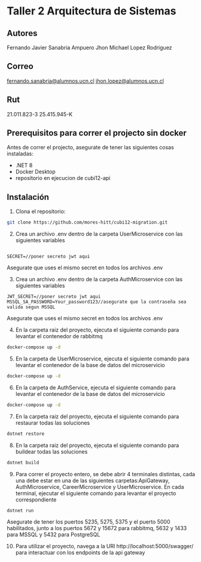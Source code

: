 # Taller 2 Arquitectura de Sistemas

## Autores

Fernando Javier Sanabria Ampuero
Jhon Michael Lopez Rodriguez

## Correo

fernando.sanabria@alumnos.ucn.cl
jhon.lopez@alumnos.ucn.cl

## Rut

21.011.823-3
25.415.945-K

## Prerequisitos para correr el projecto sin docker

Antes de correr el projecto, asegurate de tener las siguientes cosas instaladas:

- .NET 8
- Docker Desktop
- repositorio en ejecucion de cubi12-api

## Instalación

1. Clona el repositorio:

```bash
git clone https://github.com/mores-hitt/cubi12-migration.git
```

2. Crea un archivo .env dentro de la carpeta UserMicroservice con las siguientes variables

```dotenv

SECRET=//poner secreto jwt aqui

```

Asegurate que uses el mismo secret en todos los archivos .env

3. Crea un archivo .env dentro de la carpeta AuthMicroservice con las siguientes variables

```dotenv
JWT_SECRET=//poner secreto jwt aqui
MSSQL_SA_PASSWORD=Your_password123//asegurate que la contraseña sea valida segun MSSQL

```

Asegurate que uses el mismo secret en todos los archivos .env

4. En la carpeta raiz del proyecto, ejecuta el siguiente comando para levantar el contenedor de rabbitmq

```bash
docker-compose up -d
```

5. En la carpeta de UserMicroservice, ejecuta el siguiente comando para levantar el contenedor de la base de datos del microservicio

```bash
docker-compose up -d
```

6. En la carpeta de AuthService, ejecuta el siguiente comando para levantar el contenedor de la base de datos del microservicio

```bash
docker-compose up -d
```

7. En la carpeta raiz del proyecto, ejecuta el siguiente comando para restaurar todas las soluciones

```bash
dotnet restore
```

8. En la carpeta raiz del proyecto, ejecuta el siguiente comando para buildear todas las soluciones

```bash
dotnet build
```

9. Para correr el proyecto entero, se debe abrir 4 terminales distintas, cada una debe estar en una de las siguientes carpetas:ApiGateway, AuthMicroservice, CareerMicroservice y UserMicroservice. En cada terminal, ejecutar el siguiente comando para levantar el proyecto correspondiente

```bash
dotnet run
```

Asegurate de tener los puertos 5235, 5275, 5375 y el puerto 5000 habilitados, junto a los puertos 5672 y 15672 para rabbitmq, 5632 y 1433 para MSSQL y 5432 para PostgreSQL

10. Para utilizar el proyecto, navega a la URl http://localhost:5000/swagger/ para interactuar con los endpoints de la api gateway
